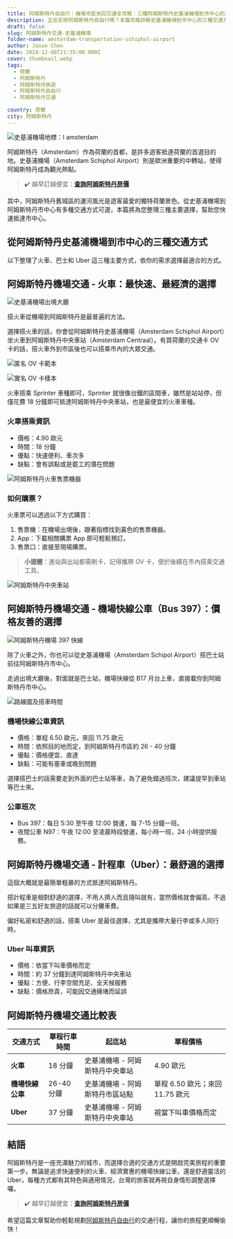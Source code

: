 ```yaml
---
title: 阿姆斯特丹自由行｜機場市區來回交通全攻略：三種阿姆斯特丹史基浦機場到市中心的方法
description: 正在安排阿姆斯特丹自由行嗎？本篇攻略詳解史基浦機場到市中心的三種交通方式，包括火車、巴士和計程車（Uber）。快速掌握交通費用、時間及選擇適合你的方法，讓旅程更順利！
draft: false
slug: 阿姆斯特丹交通-史基浦機場
folder-name: amsterdam-transportation-schiphol-airport
author: Jason Chen
date: 2024-12-08T21:35:00.000Z
cover: thumbnail.webp
tags:
  - 荷蘭
  - 阿姆斯特丹
  - 阿姆斯特丹旅遊
  - 阿姆斯特丹自由行
  - 阿姆斯特丹交通

country: 荷蘭
city: 阿姆斯特丹
---
```


![史基浦機場地標：I amsterdam](image6.webp "史基浦機場地標：I amsterdam")

阿姆斯特丹（Amsterdam）作為荷蘭的首都，是許多遊客抵達荷蘭的首選目的地。史基浦機場（Amsterdam Schiphol Airport）則是歐洲重要的中轉站，使得阿姆斯特丹成為觀光熱點。

> ✔️ 越早訂越便宜：[**查詢阿姆斯特丹房價**](https://www.booking.com/city/nl/amsterdam.xt.html?aid=7956794&no_rooms=1&group_adults=2)

其中，阿姆斯特丹舊城區的運河風光是遊客最愛的獨特荷蘭景色。從史基浦機場到阿姆斯特丹市中心有多種交通方式可選，本篇將為您整理三種主要選擇，幫助您快速抵達市中心。

## 從阿姆斯特丹史基浦機場到市中心的三種交通方式

以下整理了火車、巴士和 Uber 這三種主要方式，依你的需求選擇最適合的方式。

## 阿姆斯特丹機場交通 - 火車：最快速、最經濟的選擇

![史基浦機場出境大廳](image5.webp "史基浦機場出境大廳")

搭火車從機場到阿姆斯特丹是最普遍的方法。

選擇搭火車的話，你會從阿姆斯特丹史基浦機場（Amsterdam Schiphol Airport）坐火車到阿姆斯特丹中央車站（Amsterdam Centraal）。有買荷蘭的交通卡 OV 卡的話，搭火車外到市區後也可以搭乘市內的大眾交通。

![匿名 OV 卡範本](匿名ov卡.webp)

![實名 OV 卡樣本](實名ov卡.webp)

火車搭乘 Sprinter 車種即可，Sprinter 就很像台鐵的區間車，雖然是站站停，但僅花費 18 分鐘即可抵達阿姆斯特丹中央車站，也是最便宜的火車車種。

### 火車搭乘資訊

* 價格：4.90 歐元
* 時間：18 分鐘
* 優點：快速便利、車次多
* 缺點：會有誤點或是罷工的潛在問題

![阿姆斯特丹火車售票機器](image3.webp "阿姆斯特丹火車售票機器")

### 如何購票？

火車票可以透過以下方式購買：

1. 售票機：在機場出境後，跟著指標找到黃色的售票機器。
2. App：下載相關購票 App 即可輕鬆預訂。
3. 售票口：直接至現場購票。

> **小提醒**：進站與出站都需刷卡，記得攜帶 OV 卡，便於後續在市內搭乘交通工具。

![阿姆斯特丹中央車站](image4.webp "阿姆斯特丹中央車站")

## 阿姆斯特丹機場交通 - 機場快線公車（Bus 397）：價格友善的選擇

![阿姆斯特丹機場 397 快線](image2.webp "阿姆斯特丹機場 397 快線")

除了火車之外，你也可以從史基浦機場（Amsterdam Schipol Airport）搭巴士站前往阿姆斯特丹市中心。

走過出境大廳後，對面就是巴士站，機場快線從 B17 月台上車，直接載你到阿姆斯特丹市中心。

![路線圖及搭車時間](image1.webp "路線圖及搭車時間")

### 機場快線公車資訊

* 價格：單程 6.50 歐元，來回 11.75 歐元
* 時間：依照目的地而定，到阿姆斯特丹市區約 26 - 40 分鐘
* 優點：價格便宜、直達
* 缺點：可能有塞車或晚到問題

選擇搭巴士的話需要走到外面的巴士站等車，為了避免錯過班次，建議提早到車站等巴士來。

### 公車班次

* Bus 397：每日 5:30 至午夜 12:00 營運，每 7-15 分鐘一班。
* 夜間公車 N97：午夜 12:00 至凌晨時段營運，每小時一班，24 小時提供服務。

## 阿姆斯特丹機場交通 - 計程車（Uber）：最舒適的選擇

這個大概就是最簡單粗暴的方式抵達阿姆斯特丹。

搭計程車是相對舒適的選擇，不用人擠人而且隨叫就有，當然價格就會偏高，不過如果是三五好友旅遊的話就可以分攤車費。

偏好私密和舒適的話，搭乘 Uber 是最佳選擇，尤其是攜帶大量行李或多人同行時。

### Uber 叫車資訊

* 價格：依當下叫車價格而定
* 時間：約 37 分鐘到達阿姆斯特丹中央車站
* 優點：方便、行李空間充足、全天候服務
* 缺點：價格昂貴，可能因交通擁堵而延誤

## 阿姆斯特丹機場交通比較表

| **交通方式**   | **單程行車時間** | **起迄站**           | **單程價格**               |
| ---------- | ---------- | ----------------- | ---------------------- |
| **火車**     | 18 分鐘      | 史基浦機場 - 阿姆斯特丹中央車站 | 4.90 歐元                |
| **機場快線公車** | 26-40 分鐘   | 史基浦機場 - 阿姆斯特丹市區站點 | 單程 6.50 歐元；來回 11.75 歐元 |
| **Uber**   | 37 分鐘      | 史基浦機場 - 阿姆斯特丹中央車站 | 視當下叫車價格而定              |

## 結語

阿姆斯特丹是一座充滿魅力的城市，而選擇合適的交通方式是開啟完美旅程的重要第一步。無論是追求快速便利的火車、經濟實惠的機場快線公車，還是舒適靈活的 Uber，每種方式都有其特色與適用情況，台灣的旅客就再視自身情形調整選擇囉。

> ✔️ 越早訂越便宜：[**查詢阿姆斯特丹房價**](https://www.booking.com/city/nl/amsterdam.xt.html?aid=7956794&no_rooms=1&group_adults=2)

希望這篇文章幫助你輕鬆規劃[阿姆斯特丹自由行](https://exittaiwan.com/tags/%E9%98%BF%E5%A7%86%E6%96%AF%E7%89%B9%E4%B8%B9/)的交通行程，讓你的旅程更順暢愉快！
